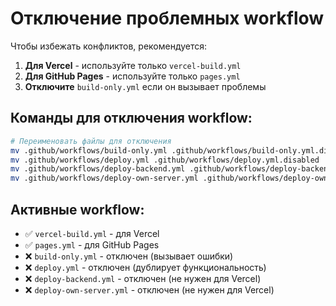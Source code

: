 # Отключение проблемных workflow

Чтобы избежать конфликтов, рекомендуется:

1. **Для Vercel** - используйте только `vercel-build.yml`
2. **Для GitHub Pages** - используйте только `pages.yml`
3. **Отключите** `build-only.yml` если он вызывает проблемы

## Команды для отключения workflow:

```bash
# Переименовать файлы для отключения
mv .github/workflows/build-only.yml .github/workflows/build-only.yml.disabled
mv .github/workflows/deploy.yml .github/workflows/deploy.yml.disabled
mv .github/workflows/deploy-backend.yml .github/workflows/deploy-backend.yml.disabled
mv .github/workflows/deploy-own-server.yml .github/workflows/deploy-own-server.yml.disabled
```

## Активные workflow:

- ✅ `vercel-build.yml` - для Vercel
- ✅ `pages.yml` - для GitHub Pages
- ❌ `build-only.yml` - отключен (вызывает ошибки)
- ❌ `deploy.yml` - отключен (дублирует функциональность)
- ❌ `deploy-backend.yml` - отключен (не нужен для Vercel)
- ❌ `deploy-own-server.yml` - отключен (не нужен для Vercel)
